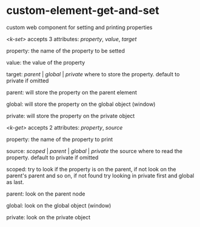 custom-element-get-and-set
==========================

custom web component for setting and printing properties

*&lt;k-set>* accepts 3 attributes: _property_, _value_, _target_

property: the name of the property to be setted

value: the value of the property

target: _parent_ | _global_ | _private_ where to store the property. default to private if omitted

  parent: will store the property on the parent element

  global: will store the property on the global object (window)

  private: will store the property on the private object

*&lt;k-get>* accepts 2 attributes: _property_, _source_

property: the name of the property to print

source: _scoped_ | _parent_ | _global_ | _private_ the source where to read the property. default to private if omitted

  scoped: try to look if the property is on the parent, if not look on the parent's parent and so on, if not found try looking in private first and global as last.

  parent: look on the parent node

  global: look on the global object (window)

  private: look on the private object
